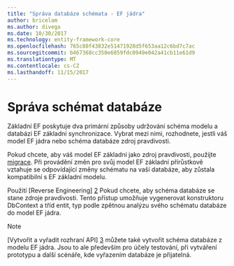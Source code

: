 ```yaml
---
title: "Správa databáze schémata - EF jádra"
author: bricelam
ms.author: divega
ms.date: 10/30/2017
ms.technology: entity-framework-core
ms.openlocfilehash: 765c80f43832e51471928d5f653aa12c6bd7c7ac
ms.sourcegitcommit: b467368cc350e6059fdc0949e042a41cb11e61d9
ms.translationtype: MT
ms.contentlocale: cs-CZ
ms.lasthandoff: 11/15/2017
---
```

# <a name="managing-database-schemas"></a>Správa schémat databáze
Základní EF poskytuje dva primární způsoby udržování schéma modelu a databázi EF základní synchronizace. Vybrat mezi nimi, rozhodnete, jestli váš model EF jádra nebo schéma databáze zdroj pravdivosti.

Pokud chcete, aby váš model EF základní jako zdroj pravdivosti, použijte [migrace][1]. Při provádění změn pro svůj model EF základní přírůstkově vztahuje se odpovídající změny schématu na vaší databáze, aby zůstala kompatibilní s EF základní modelu.

Použití [Reverse Engineering] [ 2] Pokud chcete, aby schéma databáze se stane zdroje pravdivosti. Tento přístup umožňuje vygenerovat konstruktoru DbContext a tříd entit, typ podle zpětnou analýzu svého schématu databáze do model EF jádra.

> [!NOTE]
> [Vytvořit a vyřadit rozhraní API] [ 3] můžete také vytvořit schéma databáze z modelu EF jádra. Jsou to ale především pro účely testování, při vytváření prototypu a další scénáře, kde vyřazením databáze je přijatelná.


  [1]: migrations/index.md
  [2]: scaffolding.md
  [3]: ensure-created.md
